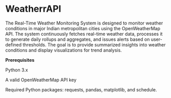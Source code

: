 # WeatherrAPI

The Real-Time Weather Monitoring System is designed to monitor weather conditions in major Indian metropolitan cities using the OpenWeatherMap API. The system continuously fetches real-time weather data, processes it to generate daily rollups and aggregates, and issues alerts based on user-defined thresholds. The goal is to provide summarized insights into weather conditions and display visualizations for trend analysis.

**Prerequisites**

Python 3.x

A valid OpenWeatherMap API key

Required Python packages: requests, pandas, matplotlib, and schedule.
